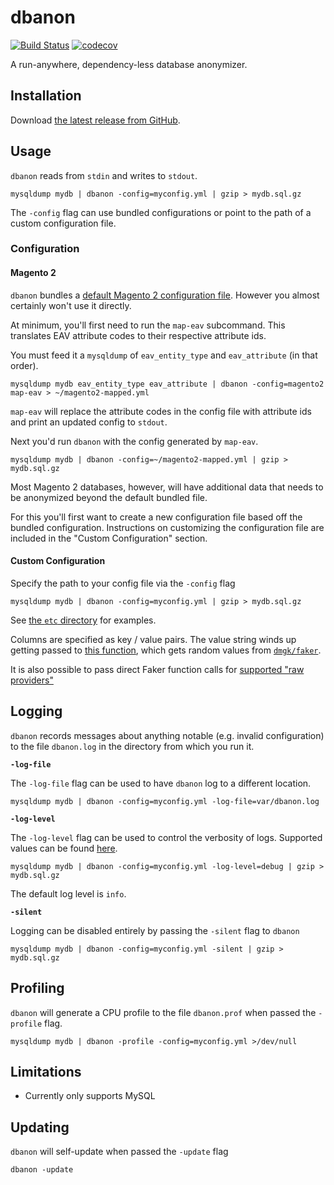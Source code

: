 # dbanon

[![Build Status](https://github.com/mpchadwick/dbanon/actions/workflows/ci.yml/badge.svg)](https://github.com/mpchadwick/dbanon/actions) [![codecov](https://codecov.io/gh/mpchadwick/dbanon/branch/master/graph/badge.svg)](https://codecov.io/gh/mpchadwick/dbanon)

A run-anywhere, dependency-less database anonymizer.

## Installation

Download [the latest release from GitHub](https://github.com/mpchadwick/dbanon/releases).

## Usage

`dbanon` reads from `stdin` and writes to `stdout`.

```
mysqldump mydb | dbanon -config=myconfig.yml | gzip > mydb.sql.gz
```

The `-config` flag can use bundled configurations or point to the path of a custom configuration file. 

### Configuration

#### Magento 2

`dbanon` bundles a [default Magento 2 configuration file](etc/magento2.yml). However you almost certainly won't use it directly.

At minimum, you'll first need to run the `map-eav` subcommand. This translates EAV attribute codes to their respective attribute ids.

You must feed it a `mysqldump` of `eav_entity_type` and `eav_attribute` (in that order).

```
mysqldump mydb eav_entity_type eav_attribute | dbanon -config=magento2 map-eav > ~/magento2-mapped.yml
```

`map-eav` will replace the attribute codes in the config file with attribute ids and print an updated config to `stdout`.

Next you'd run `dbanon` with the config generated by `map-eav`.

```
mysqldump mydb | dbanon -config=~/magento2-mapped.yml | gzip > mydb.sql.gz
```


Most Magento 2 databases, however, will have additional data that needs to be anonymized beyond the default bundled file. 

For this you'll first want to create a new configuration file based off the bundled configuration. Instructions on customizing the configuration file are included in the "Custom Configuration" section.


#### Custom Configuration

Specify the path to your config file via the `-config` flag

```
mysqldump mydb | dbanon -config=myconfig.yml | gzip > mydb.sql.gz
```

See [the `etc` directory](etc/) for examples.

Columns are specified as key / value pairs. The value string winds up getting passed to [this function](https://github.com/mpchadwick/dbanon/blob/ade634a10bc282c06fecef115afbdd6661a94277/src/provider.go#L36), which gets random values from [`dmgk/faker`](https://github.com/dmgk/faker).

It is also possible to pass direct Faker function calls for [supported "raw providers"](https://github.com/mpchadwick/dbanon/blob/ade634a10bc282c06fecef115afbdd6661a94277/src/provider.go#L13-L17)

## Logging

`dbanon` records messages about anything notable (e.g. invalid configuration) to the file `dbanon.log` in the directory from which you run it.

**`-log-file`**

The `-log-file` flag can be used to have `dbanon` log to a different location.

```
mysqldump mydb | dbanon -config=myconfig.yml -log-file=var/dbanon.log
```

**`-log-level`**

The `-log-level` flag can be used to control the verbosity of logs. Supported values can be found [here](https://github.com/sirupsen/logrus/blob/d131c24e23baaa812461202af6d7cfa388e2d292/logrus.go#L25-L45).

```
mysqldump mydb | dbanon -config=myconfig.yml -log-level=debug | gzip > mydb.sql.gz
```

The default log level is `info`.

**`-silent`**

Logging can be disabled entirely by passing the `-silent` flag to `dbanon`

```
mysqldump mydb | dbanon -config=myconfig.yml -silent | gzip > mydb.sql.gz
```

## Profiling

`dbanon` will generate a CPU profile to the file `dbanon.prof` when passed the `-profile` flag.

```
mysqldump mydb | dbanon -profile -config=myconfig.yml >/dev/null
```

## Limitations

- Currently only supports MySQL

## Updating

`dbanon` will self-update when passed the `-update` flag

```
dbanon -update
```